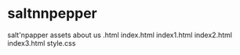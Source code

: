 # saltnnpepper
salt'npapper assets
about us .html
index.html
index1.html
index2.html
index3.html
style.css

